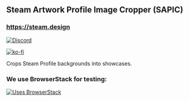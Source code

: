 ## Steam Artwork Profile Image Cropper (SAPIC)
### https://steam.design
[![Discord](https://discordapp.com/api/guilds/304986224467378177/widget.png)](https://discord.gg/jnqnHuX)

[![ko-fi](https://www.ko-fi.com/img/donate_sm.png)](https://ko-fi.com/H2H8NYMB)


Crops Steam Profile backgrounds into showcases.

### We use BrowserStack for testing:
[![Uses BrowserStack](https://i.oddball.tf/8W9UiP.png?raw=true)](https://www.browserstack.com)

